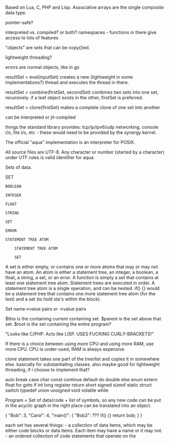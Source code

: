 Based on Lua, C, PHP and Lisp.
Associative arrays are the single composite data type.

pointer-safe?

interpreted vs. compiled? or both?
namespaces - functions in there give access to lots of features

"objects" are sets that can be copy()ied.

lightweight threading?

errors are normal objects, like in go

resultSet = eval(inputSet) 		creates a new (lightweight in some implementations?) thread and executes the thread in there.

resultSet = combine(firstSet, secondSet)	combines two sets into one set, recursively. if a leaf object exists in the other, firstSet is preferred.

resultSet = clone(firstSet)	makes a complete clone of one set into another

can be interpreted or jit-compiled

things the standard library provides: tcp/ip/ipv6/udp networking, console i/o, file i/o, etc - these would need to be provided by the synergy kernel.

The official "aqua" implementation is an interpreter for POSIX.

All source files are UTF-8. Any character or number (started by a character) under UTF rules is valid identifier for aqua.

Sets of data.


SET

	BOOLEAN

	INTEGER

	FLOAT

	STRING

	SET

	ERROR

	STATEMENT TREE ATOM

		STATEMENT TREE ATOM

		SET



A set is either empty, or contains one or more atoms that may or may not have an atom.
An atom is either a statement tree, an integer, a boolean, a float, a string, a set, or an error.
A function is simply a set that contains at least one statement tree atom. Statement trees are executed in order.
A statement tree atom is a single operation, and can be nested. if() {} would be a statement tree that contains one more statement tree atom (for the test) and a set (to hold sta's within the block).

Set
	name->value pairs
	or <anon>->value pairs
	
	
$this is the containing current containing set.
$parent is the set above that set.
$root is the set containing the entire program?

"Looks like C/PHP. Acts like LISP. USES FUCKING CURLY-BRACKETS!"

If there is a choice between using more CPU and using more RAM, use more CPU. CPU is under-used, RAM is always expensive.

clone statement takes one part of the tree/list and copies it in somewhere else.
basically for substantiating classes.
also maybe good for lightweight threading, if i choose to implement that?

 auto
break
case
char
const
continue
default
do
double
else
enum
extern
float
for
goto
if
int
long
register
return
short
signed
sizeof
static
struct
switch
typedef
union
unsigned
void
volatile
while 




Program = Set of data/code + list of symbols, so any new code can be put in the acyclic graph in the right place can be translated into an object.

{
	"Bob": 3,
	"Carol": 4,
	"main()": 
	{
		"Bob2": ???
		if() {}
		return bob;
	}
}

each set has several things:
	- a collection of data items, which may be either code blocks or data items. Each item may have a name or it may not.
	- an ordered collection of code statements that operate on the 